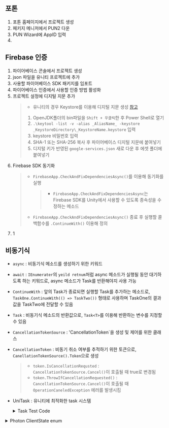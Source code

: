 ## 포톤
1. 포톤 홈페이지에서 프로젝트 생성
2. 페키지 메니저에서 PUN2 다운
3. PUN Wizard에 AppID 입력
4. 

## Firebase 인증
1. 파이어베이스 콘솔에서 프로젝트 생성
2. json 파일을 유니티 프로젝트에 추가
3. 사용할 파이어베이스 SDK 패키지를 임포트
4. 파이어베이스 인증에서 사용할 인증 방법 활성화
5. 프로젝트 설정에 디지털 지문 추가
   > - 유니티의 경우 Keystore를 이용해 디지털 지문 생성 [참고](https://ugames.tistory.com/entry/%EA%B5%AC%EA%B8%80%ED%94%8C%EB%A0%88%EC%9D%B4-%EB%82%B4%EB%B6%80%ED%85%8C%EC%8A%A4%ED%8A%B8-%EB%B0%B0%ED%8F%AC-%EB%8B%A8%EA%B3%84%EB%B3%84-%EC%A0%95%EB%A6%AC)
   > 1. OpenJDK폴더의 bin파일을 `Shift + 우클릭`한 후 Power Shell로 열기
   > 2. `.\keytool -list -v -alias _AliasName_ -keystore _KeystoreDirectory\_KeystoreName.keystore` 입력
   > 3. keystore 비밀번호 입력
   > 4. SHA-1 또는 SHA-256 복사 후 파이어베이스 디지털 지문에 붙여넣기
   > 5. 디지털 키가 반영된 `google-services.json` 새로 다운 후 에셋 폴더에 붙여넣기
6. Firebase SDK 동기화
   > - `FirebaseApp.CheckAndFixDependenciesAsync()`를 이용해 동기화를 실행
   >   > - `FirebaseApp.CheckAndFixDependenciesAsync`는 Firebase SDK를 Unity에서 사용할 수 있도록 종속성을 수정하는 메소드
   > - `FirebaseApp.CheckAndFixDependenciesAsync()` 종료 후 실행할 콜백함수를 `.ContinueWith()` 이용해 정의
8. 1

## 비동기식
- `async` : 비동기식 메소드를 생성하기 위한 키워드
- `await` : `IEnumerater`의 `yeild retnum`처럼 async 메소드가 실행될 동안 대기하도록 하는 키워드로, async 메소드가 Task를 반환해야지 사용 가능
- `ContinueWith` : 앞의 Task가 종료되면 실행할 Task를 추가하는 메소드로, `TaskOne.ContinueWith(() => TaskTwo())` 형태로 사용하며 TaskOne의 결과값을 TaskTwo에 전달할 수 있음
- `Task` : 비동기식 메소드의 반환값으로, `Task<T>`를 이용해 반환하는 변수를 지정할 수 있음
- `CancellationTokenSource` : 'CancellationToken`을 생성 및 제어를 위한 클래스
- `CancellationToken` : 비동기 취소 여부를 추적하기 위한 토큰으로, `CanellationTokenSource().Token`으로 생성
  > - `token.IsCancellationRequsted` : `CancellationTokenSource.Cancel()`이 호출될 때 true로 변경됨
  > - `token.ThrowIfCancellationRequested()` : `CancellationTokenSource.Cancel()`이 호출될 때 `OperationCaneledException` 에러를 발생시킴
- UniTask : 유니티에 최적화한 task 시스템
   <details>
   <summary>Task Test Code</summary>
   
   ```C#
   async void Start()
   {
       Debug.LogFormat("Start's thread : {0}", Thread.CurrentThread.ManagedThreadId);
   
       Task<int> TaskOne = Task.Run(() =>
       {
           Debug.LogFormat("Task One's thread : {0}", Thread.CurrentThread.ManagedThreadId);
           return 1;
       });
   
       Task TaskTwo = TaskOne.ContinueWith(async result =>
       {
           string _result = await TaskThree();
   
           Debug.LogFormat("Task Two's thread : {0}", Thread.CurrentThread.ManagedThreadId);
           Debug.LogFormat("Task One's result : {0}", result.Result);
           Debug.LogFormat("_result : {0}", _result);
       });
   }
   
   async Task<string> TaskThree()
   {
       await Task.Delay(3000);
       Debug.Log("Task Three");
       return "Task Three complete";
   }
   ```
   **Result**   
   `Start's thread : 1`   
   `Task One's thread : 3470`   
   `Task Three`   
   `Task One's thread : 3475`   
   `Task One's result : 1`   
   `_result : Task Three complete`   
   </details>


<details>
<summary>Photon ClientState enum</summary>

```C#
public enum ClientState
{
    /// <summary>Peer is created but not used yet.</summary>
    PeerCreated,

    /// <summary>Transition state while connecting to a server. On the Photon Cloud this sends the AppId and AuthenticationValues (UserID).</summary>
    Authenticating,

    /// <summary>Not Used.</summary>
    Authenticated,

    /// <summary>The client sent an OpJoinLobby and if this was done on the Master Server, it will result in. Depending on the lobby, it gets room listings.</summary>
    JoiningLobby,

    /// <summary>The client is in a lobby, connected to the MasterServer. Depending on the lobby, it gets room listings.</summary>
    JoinedLobby,

    /// <summary>Transition from MasterServer to GameServer.</summary>
    DisconnectingFromMasterServer,
    [Obsolete("Renamed to DisconnectingFromMasterServer")]
    DisconnectingFromMasterserver = DisconnectingFromMasterServer,

    /// <summary>Transition to GameServer (client authenticates and joins/creates a room).</summary>
    ConnectingToGameServer,
    [Obsolete("Renamed to ConnectingToGameServer")]
    ConnectingToGameserver = ConnectingToGameServer,

    /// <summary>Connected to GameServer (going to auth and join game).</summary>
    ConnectedToGameServer,
    [Obsolete("Renamed to ConnectedToGameServer")]
    ConnectedToGameserver = ConnectedToGameServer,

    /// <summary>Transition state while joining or creating a room on GameServer.</summary>
    Joining,

    /// <summary>The client entered a room. The CurrentRoom and Players are known and you can now raise events.</summary>
    Joined,

    /// <summary>Transition state when leaving a room.</summary>
    Leaving,

    /// <summary>Transition from GameServer to MasterServer (after leaving a room/game).</summary>
    DisconnectingFromGameServer,
    [Obsolete("Renamed to DisconnectingFromGameServer")]
    DisconnectingFromGameserver = DisconnectingFromGameServer,

    /// <summary>Connecting to MasterServer (includes sending authentication values).</summary>
    ConnectingToMasterServer,
    [Obsolete("Renamed to ConnectingToMasterServer.")]
    ConnectingToMasterserver = ConnectingToMasterServer,

    /// <summary>The client disconnects (from any server). This leads to state Disconnected.</summary>
    Disconnecting,

    /// <summary>The client is no longer connected (to any server). Connect to MasterServer to go on.</summary>
    Disconnected,

    /// <summary>Connected to MasterServer. You might use matchmaking or join a lobby now.</summary>
    ConnectedToMasterServer,
    [Obsolete("Renamed to ConnectedToMasterServer.")]
    ConnectedToMasterserver = ConnectedToMasterServer,
    [Obsolete("Renamed to ConnectedToMasterServer.")]
    ConnectedToMaster = ConnectedToMasterServer,

    /// <summary>Client connects to the NameServer. This process includes low level connecting and setting up encryption. When done, state becomes ConnectedToNameServer.</summary>
    ConnectingToNameServer,

    /// <summary>Client is connected to the NameServer and established encryption already. You should call OpGetRegions or ConnectToRegionMaster.</summary>
    ConnectedToNameServer,

    /// <summary>Clients disconnects (specifically) from the NameServer (usually to connect to the MasterServer).</summary>
    DisconnectingFromNameServer,

    /// <summary>Client was unable to connect to Name Server and will attempt to connect with an alternative network protocol (TCP).</summary>
    ConnectWithFallbackProtocol,

    ConnectWithoutAuthOnceWss
}
```
</details>
